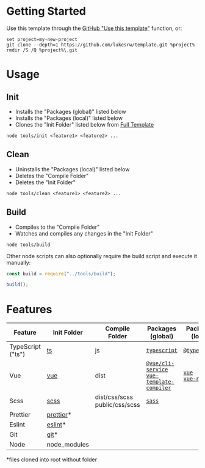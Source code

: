# Getting Started

Use this template through the [GitHub "Use this template"](https://github.com/lukesrw/template/generate) function, or:

```
set project=my-new-project
git clone --depth=1 https://github.com/lukesrw/template.git %project%
rmdir /S /Q %project%\.git

```

# Usage

## Init

-   Installs the "Packages (global)" listed below
-   Installs the "Packages (local)" listed below
-   Clones the "Init Folder" listed below from [Full Template](https://github.com/lukesrw/full-template)

```
node tools/init <feature1> <feature2> ...
```

## Clean

-   Uninstalls the "Packages (local)" listed below
-   Deletes the "Compile Folder"
-   Deletes the "Init Folder"

```
node tools/clean <feature1> <feature2> ...
```

## Build

-   Compiles to the "Compile Folder"
-   Watches and compiles any changes in the "Init Folder"

```
node tools/build
```

Other node scripts can also optionally require the build script and execute it manually:

```js
const build = require("../tools/build");

build();
```

# Features

| Feature           | Init Folder                                                                 | Compile Folder                    | Packages (global)                                                                                                                                       | Packages (local)                                                                                        |
| ----------------- | --------------------------------------------------------------------------- | --------------------------------- | ------------------------------------------------------------------------------------------------------------------------------------------------------- | ------------------------------------------------------------------------------------------------------- |
| TypeScript ("ts") | [ts](https://github.com/lukesrw/full-template/tree/master/ts)               | js                                | [`typescript`](https://www.npmjs.com/package/typescript)                                                                                                | [`@types/node`](https://www.npmjs.com/package/@types/node)                                              |
| Vue               | [vue](https://github.com/lukesrw/full-template/tree/master/vue)             | dist                              | [`@vue/cli-service`](https://www.npmjs.com/package/@vue/cli-service)<br/>[`vue-template-compiler`](https://www.npmjs.com/package/vue-template-compiler) | [`vue`](https://www.npmjs.com/package/vue)<br/>[`vue-router`](https://www.npmjs.com/package/vue-router) |
| Scss              | [scss](https://github.com/lukesrw/full-template/tree/master/scss)           | dist/css/scss<br/>public/css/scss | [`sass`](https://www.npmjs.com/package/sass)                                                                                                            |                                                                                                         |
| Prettier          | [prettier](https://github.com/lukesrw/full-template/tree/master/prettier)\* |                                   |                                                                                                                                                         |                                                                                                         |
| Eslint            | [eslint](https://github.com/lukesrw/full-template/tree/master/eslint)\*     |                                   |                                                                                                                                                         |                                                                                                         |
| Git               | [git](https://github.com/lukesrw/full-template/tree/master/git)\*           |                                   |                                                                                                                                                         |                                                                                                         |
| Node              | node_modules                                                                |                                   |                                                                                                                                                         |                                                                                                         |

\*files cloned into root without folder
